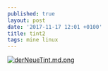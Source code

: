 ```yaml
---
published: true
layout: post
date: '2017-11-17 12:01 +0100'
title: tint2
tags: mine linux
---
```

[![derNeueTint.md.png](//cdn.scrot.moe/images/2017/11/17/derNeueTint.md.png)](//cdn.scrot.moe/images/2017/11/17/derNeueTint.png)
